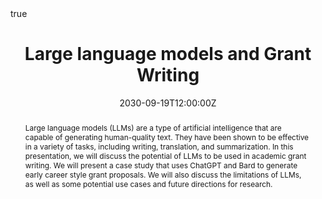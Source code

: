 ---
abstract: Large language models (LLMs) are a type of artificial intelligence that are capable of generating human-quality text. They have been shown to be effective in a variety of tasks, including writing, translation, and summarization. In this presentation, we will discuss the potential of LLMs to be used in academic grant writing. We will present a case study that uses ChatGPT and Bard to generate early career style grant proposals. We will also discuss the limitations of LLMs, as well as some potential use cases and future directions for research.

address:
  city: Boston
  country: United States
  postcode: "02118"
  region: MA
  street: ''
all_day: false
date: "2030-09-19T12:00:00Z"
date_end: "2030-09-19T13:00:00Z"
event: "General Internal Medicine: Research in Progress"
featured: true 
image:
  caption: ''
  focal_point: Right
location: Boston University, School of Medicine
math: true
publishDate: "2023-12-03T00:00:00Z"
tags:
  - LLMs
  - Workshop
  
title: Large language models and Grant Writing
url_code: ""
url_pdf: ""
url_slides: "SMALL_LLMs in Academic Grant Writing.pdf"
url_video: ""
---